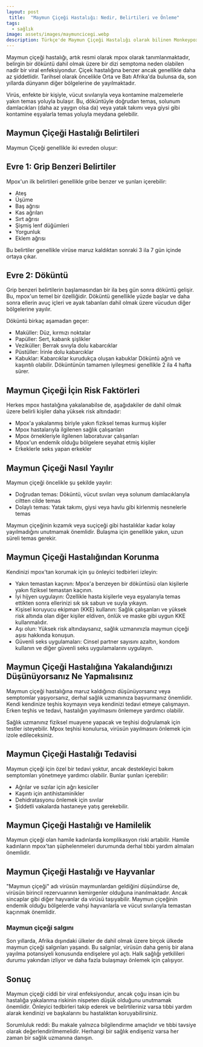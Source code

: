 ```yaml
---
layout: post
 title:  "Maymun Çiçeği Hastalığı: Nedir, Belirtileri ve Önleme"
tags:
  - sağlık
image: assets/images/maymuncicegi.webp
description: Türkçe'de Maymun Çiçeği Hastalığı olarak bilinen Monkeypox ve son olarak mpox olarak adlandırılan hastalığın ne olduğuna, belirtilerine ve tedavisine göz atın.
---
```


 Maymun çiçeği hastalığı, artık resmi olarak mpox olarak tanımlanmaktadır, belirgin bir döküntü dahil olmak üzere bir dizi semptoma neden olabilen nadir bir viral enfeksiyondur. Çiçek hastalığına benzer ancak genellikle daha az şiddetlidir. Tarihsel olarak öncelikle Orta ve Batı Afrika'da bulunsa da, son yıllarda dünyanın diğer bölgelerine de yayılmaktadır.

 Virüs, enfekte bir kişiyle, vücut sıvılarıyla veya kontamine malzemelerle yakın temas yoluyla bulaşır. Bu, döküntüyle doğrudan temas, solunum damlacıkları (daha az yaygın olsa da) veya yatak takımı veya giysi gibi kontamine eşyalarla temas yoluyla meydana gelebilir.

 ## Maymun Çiçeği Hastalığı Belirtileri
 Maymun Çiçeği genellikle iki evreden oluşur:

 ## Evre 1: Grip Benzeri Belirtiler
 Mpox'un ilk belirtileri genellikle gribe benzer ve şunları içerebilir:
 - Ateş
 - Üşüme
 - Baş ağrısı
 - Kas ağrıları
 - Sırt ağrısı
 - Şişmiş lenf düğümleri
 - Yorgunluk
 - Eklem ağrısı

 Bu belirtiler genellikle virüse maruz kaldıktan sonraki 3 ila 7 gün içinde ortaya çıkar.

 ## Evre 2: Döküntü
 Grip benzeri belirtilerin başlamasından bir ila beş gün sonra döküntü gelişir. Bu, mpox'un temel bir özelliğidir. Döküntü genellikle yüzde başlar ve daha sonra ellerin avuç içleri ve ayak tabanları dahil olmak üzere vücudun diğer bölgelerine yayılır.

 Döküntü birkaç aşamadan geçer:
 - Maküller: Düz, kırmızı noktalar
 - Papüller: Sert, kabarık şişlikler
 - Veziküller: Berrak sıvıyla dolu kabarcıklar
 - Püstüller: İrinle dolu kabarcıklar
 - Kabuklar: Kabarcıklar kurudukça oluşan kabuklar
  Döküntü ağrılı ve kaşıntılı olabilir. Döküntünün tamamen iyileşmesi genellikle 2 ila 4 hafta sürer.

 ## Maymun Çiçeği İçin Risk Faktörleri
 Herkes mpox hastalığına yakalanabilse de, aşağıdakiler de dahil olmak üzere belirli kişiler daha yüksek risk altındadır:

 - Mpox'a yakalanmış biriyle yakın fiziksel temas kurmuş kişiler
 - Mpox hastalarıyla ilgilenen sağlık çalışanları
 - Mpox örnekleriyle ilgilenen laboratuvar çalışanları
 - Mpox'un endemik olduğu bölgelere seyahat etmiş kişiler
 - Erkeklerle seks yapan erkekler

 ## Maymun Çiçeği Nasıl Yayılır
 Maymun çiçeği öncelikle şu şekilde yayılır:
 - Doğrudan temas: Döküntü, vücut sıvıları veya solunum damlacıklarıyla ciltten cilde temas
 - Dolaylı temas: Yatak takımı, giysi veya havlu gibi kirlenmiş nesnelerle temas

 Maymun çiçeğinin kızamık veya suçiçeği gibi hastalıklar kadar kolay yayılmadığını unutmamak önemlidir. Bulaşma için genellikle yakın, uzun süreli temas gerekir.

 ## Maymun Çiçeği Hastalığından Korunma
 Kendinizi mpox'tan korumak için şu önleyici tedbirleri izleyin:

 - Yakın temastan kaçının: Mpox'a benzeyen bir döküntüsü olan kişilerle yakın fiziksel temastan kaçının.
 - İyi hijyen uygulayın: Özellikle hasta kişilerle veya eşyalarıyla temas ettikten sonra ellerinizi sık sık sabun ve suyla yıkayın.
 - Kişisel koruyucu ekipman (KKE) kullanın: Sağlık çalışanları ve yüksek risk altında olan diğer kişiler eldiven, önlük ve maske gibi uygun KKE kullanmalıdır.
 - Aşı olun: Yüksek risk altındaysanız, sağlık uzmanınızla maymun çiçeği aşısı hakkında konuşun.
 - Güvenli seks uygulamaları: Cinsel partner sayısını azaltın, kondom kullanın ve diğer güvenli seks uygulamalarını uygulayın.

 ## Maymun Çiçeği Hastalığına Yakalandığınızı Düşünüyorsanız Ne Yapmalısınız
 Maymun çiçeği hastalığına maruz kaldığınızı düşünüyorsanız veya semptomlar yaşıyorsanız, derhal sağlık uzmanınıza başvurmanız önemlidir. Kendi kendinize teşhis koymayın veya kendinizi tedavi etmeye çalışmayın. Erken teşhis ve tedavi, hastalığın yayılmasını önlemeye yardımcı olabilir.

 Sağlık uzmanınız fiziksel muayene yapacak ve teşhisi doğrulamak için testler isteyebilir. Mpox teşhisi konulursa, virüsün yayılmasını önlemek için izole edileceksiniz.

 ## Maymun Çiçeği Hastalığı Tedavisi
 Maymun çiçeği için özel bir tedavi yoktur, ancak destekleyici bakım semptomları yönetmeye yardımcı olabilir. Bunlar şunları içerebilir:
 - Ağrılar ve sızılar için ağrı kesiciler
 - Kaşıntı için antihistaminikler
 - Dehidratasyonu önlemek için sıvılar
 - Şiddetli vakalarda hastaneye yatış gerekebilir.

 ## Maymun Çiçeği Hastalığı ve Hamilelik
 Maymun çiçeği olan hamile kadınlarda komplikasyon riski artabilir. Hamile kadınların mpox'tan şüphelenmeleri durumunda derhal tıbbi yardım almaları önemlidir.

 ## Maymun Çiçeği Hastalığı ve Hayvanlar
 "Maymun çiçeği" adı virüsün maymunlardan geldiğini düşündürse de, virüsün birincil rezervuarının kemirgenler olduğuna inanılmaktadır. Ancak sincaplar gibi diğer hayvanlar da virüsü taşıyabilir. Maymun çiçeğinin endemik olduğu bölgelerde vahşi hayvanlarla ve vücut sıvılarıyla temastan kaçınmak önemlidir.

 ### Maymun çiçeği salgını
 Son yıllarda, Afrika dışındaki ülkeler de dahil olmak üzere birçok ülkede maymun çiçeği salgınları yaşandı. Bu salgınlar, virüsün daha geniş bir alana yayılma potansiyeli konusunda endişelere yol açtı. Halk sağlığı yetkilileri durumu yakından izliyor ve daha fazla bulaşmayı önlemek için çalışıyor.

 ## Sonuç
 Maymun çiçeği ciddi bir viral enfeksiyondur, ancak çoğu insan için bu hastalığa yakalanma riskinin nispeten düşük olduğunu unutmamak önemlidir. Önleyici tedbirleri takip ederek ve belirtileriniz varsa tıbbi yardım alarak kendinizi ve başkalarını bu hastalıktan koruyabilirsiniz.

 Sorumluluk reddi: Bu makale yalnızca bilgilendirme amaçlıdır ve tıbbi tavsiye olarak değerlendirilmemelidir. Herhangi bir sağlık endişeniz varsa her zaman bir sağlık uzmanına danışın.
